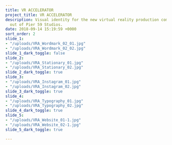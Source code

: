 ```yaml
---
title: VR ACCELERATOR
project_title: VR ACCELERATOR
description: Visual identity for the new virtual reality production company based
  out of Pier 59 Studios.
date: 2018-09-14 15:19:59 +0000
sort_order: 2
slide_1:
- "/uploads/VRA_Wordmark_02_01.jpg"
- "/uploads/VRA_Wordmark_02_02.jpg"
slide_1_dark_toggle: false
slide_2:
- "/uploads/VRA_Stationary_01.jpg"
- "/uploads/VRA_Stationary_02.jpg"
slide_2_dark_toggle: true
slide_3:
- "/uploads/VRA_Instagram_01.jpg"
- "/uploads/VRA_Instagram_02.jpg"
slide_3_dark_toggle: true
slide_4:
- "/uploads/VRA_Typography_01.jpg"
- "/uploads/VRA_Typography_02.jpg"
slide_4_dark_toggle: true
slide_5:
- "/uploads/VRA_Website_01-1.jpg"
- "/uploads/VRA_Website_02-1.jpg"
slide_5_dark_toggle: true

---
```

